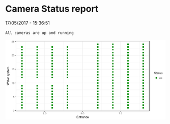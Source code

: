 Camera Status report
================
17/05/2017 - 15:36:51

    All cameras are up and running

![](camreport_files/figure-markdown_github/unnamed-chunk-2-1.png)
